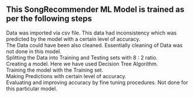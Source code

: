 ## This SongRecommender ML Model is trained as per the following steps

Data was imported via csv file. This data had inconsistency which was predicted by the model with a certain level of accuracy. <br>
The Data could have been also cleaned. Essentially cleaning of Data was not done in this model. <br>
Splitting the Data into Training and Testing sets with 8 : 2 ratio. <br>
Creating a model. Here we have used Decision Tree Algorithm. <br>
Training the model with the Training set. <br>
Making Predictions with certain level of accuracy. <br>
Evaluating and improving accuracy by fine tuning procedures. Not done for this particular model. <br>
